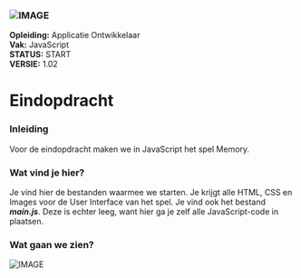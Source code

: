 ### ![IMAGE](https://www.ao-alfa.nl/img/alfa-logo-v-cmyk.png)  
__Opleiding:__ Applicatie Ontwikkelaar  
__Vak:__       JavaScript  
__STATUS:__    START   
__VERSIE:__ 1.02

# Eindopdracht
### Inleiding
Voor de eindopdracht maken we in JavaScript het spel Memory.

### Wat vind je hier?
Je vind hier de bestanden waarmee we starten. Je krijgt alle
HTML, CSS en Images voor de User Interface van het spel. Je vind
ook het bestand __*main.js*__. Deze is echter leeg, want hier ga je zelf
alle JavaScript-code in plaatsen.

### Wat gaan we zien?
![IMAGE](https://www.ao-alfa.nl/img/memory-screenshot.png)

